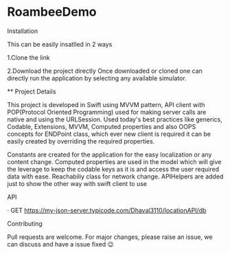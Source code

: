 # RoambeeDemo
Installation

This can be easily insatlled in 2 ways

1.Clone the link

2.Download the project directly Once downloaded or cloned one can directly run the application by selecting any available simulator. 

** Project Details

This project is developed in Swift using MVVM pattern, API client with POP(Protocol Oriented Programming) used for making server calls are native and using the URLSession. Used today's best practices like generics, Codable, Extensions, MVVM, Computed properties and also OOPS concepts for ENDPoint class, which ever new client is required it can be easily created by overriding the required properties.

Constants are created for the application for the easy localization or any content change. Computed properties are used in the model which will give the leverage to keep the codable keys as it is and access the user required data with ease. Reachabiliy class for network change. APIHelpers are added just to show the other way with swift client to use

API

·  GET https://my-json-server.typicode.com/Dhaval3110/locationAPI/db

Contributing

Pull requests are welcome. For major changes, please raise an issue, we can discuss and have a issue fixed 😉
